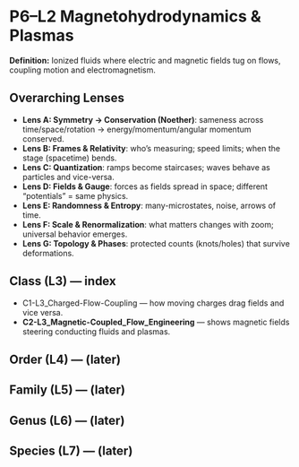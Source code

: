 # P6–L2 Magnetohydrodynamics & Plasmas
**Definition:** Ionized fluids where electric and magnetic fields tug on flows, coupling motion and electromagnetism.
## Overarching Lenses

- **Lens A: Symmetry -> Conservation (Noether)**: sameness across time/space/rotation → energy/momentum/angular momentum conserved.
- **Lens B: Frames & Relativity**: who’s measuring; speed limits; when the stage (spacetime) bends.
- **Lens C: Quantization**: ramps become staircases; waves behave as particles and vice-versa.
- **Lens D: Fields & Gauge**: forces as fields spread in space; different “potentials” = same physics.
- **Lens E: Randomness & Entropy**: many-microstates, noise, arrows of time.
- **Lens F: Scale & Renormalization**: what matters changes with zoom; universal behavior emerges.
- **Lens G: Topology & Phases**: protected counts (knots/holes) that survive deformations.

## Class (L3) — index
- C1-L3_Charged-Flow-Coupling — how moving charges drag fields and vice versa.
- **C2-L3_Magnetic-Coupled_Flow_Engineering** — shows magnetic fields steering conducting fluids and plasmas.

## Order (L4) — (later)
## Family (L5) — (later)
## Genus (L6) — (later)
## Species (L7) — (later)
